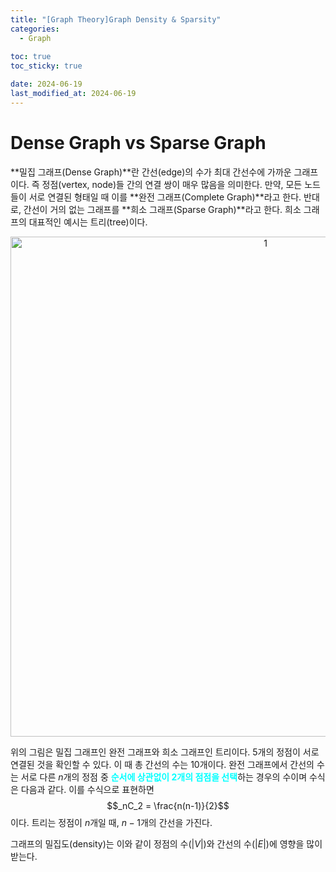 ```yaml
---
title: "[Graph Theory]Graph Density & Sparsity"
categories: 
  - Graph
  
toc: true
toc_sticky: true

date: 2024-06-19
last_modified_at: 2024-06-19
---
```


# Dense Graph vs Sparse Graph
**밀집 그래프(Dense Graph)**란 간선(edge)의 수가 최대 간선수에 가까운 그래프이다. 즉 정점(vertex, node)들 간의 연결 쌍이 매우 많음을 의미한다. 만약, 모든 노드들이 서로 연결된 형태일 때 이를 **완전 그래프(Complete Graph)**라고 한다. 반대로, 간선이 거의 없는 그래프를 **희소 그래프(Sparse Graph)**라고 한다. 희소 그래프의 대표적인 예시는 트리(tree)이다. 

<p align="center">
<img width="800" alt="1" src="https://github.com/meaningful96/Blogging/assets/111734605/9ffe9550-2eba-4966-8300-e195f522e4d7">
</p>

위의 그림은 밀집 그래프인 완전 그래프와 희소 그래프인 트리이다. 5개의 정점이 서로 연결된 것을 확인할 수 있다. 이 때 총 간선의 수는 10개이다. 완전 그래프에서 간선의 수는 서로 다른 $n$개의 정점 중 <span style = "color:aqua">**순서에 상관없이 2개의 점점을 선택**</span>하는 경우의 수이며 수식은 다음과 같다. 이를 수식으로 표현하면 $$_nC_2 = \frac{n(n-1)}{2}$$이다. 트리는 정점이 $n$개일 때, $n-1$개의 간선을 가진다.

그래프의 밀집도(density)는 이와 같이 정점의 수($\vert V \vert$)와 간선의 수($\vert E \vert$)에 영향을 많이 받는다.
